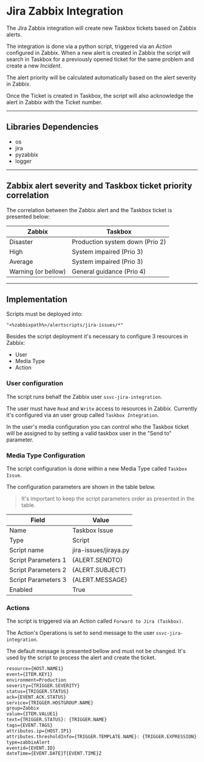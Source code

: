 # Jira Zabbix Integration

The Jira Zabbix integration will create new Taskbox tickets based on Zabbix alerts.

The integration is done via a python script, triggered via an _Action_ configured in Zabbix. 
When a new alert is created in Zabbix the script will search in Taskbox for a previously opened ticket for the same problem and create a new *Incident*.

The alert priority will be calculated automatically based on the alert severity in Zabbix. 

Once the Ticket is created in Taskbox, the script will also acknowledge the alert in Zabbix with the Ticket number.

------------------------------------------------------------------------------------------------

## Libraries Dependencies

- os
- jira
- pyzabbix
- logger

------------------------------------------------------------------------------------------------

## Zabbix alert severity and Taskbox ticket priority correlation

The correlation between the Zabbix alert and the Taskbox ticket is presented below:

|Zabbix              | Taskbox                        | 
|--------------------| -------------------------------|
|Disaster            | Production system down (Prio 2)|
|High                | System impaired (Prio 3)       |
|Average             | System impaired (Prio 3)       |
|Warning (or bellow) | General guidance (Prio 4)      |


------------------------------------------------------------------------------------------------

## Implementation

Scripts must be deployed into: 

```
"<%zabbixpath%>/alertscripts/jira-issues/*"
```

Besides the script deployment it's necessary to configure 3 resources in Zabbix:

- User
- Media Type
- Action


### User configuration

The script runs behalf the Zabbix user `ssvc-jira-integration`.

The user must have `Read` and `Write` access to resources in Zabbix. Currently it's configured via an user group called `Taskbox Integration`.

In the user's media configuration you can control who the Taskbox ticket will be assigned to by setting a valid taskbox user in the "Send to" parameter.


### Media Type Configuration

The script configuration is done within a new Media Type called `Taskbox Issue`.

The configuration parameters are shown in the table below. 

> It's important to keep the script parameters order as presented in the table.


|Field               |  Value                |
|--------------------|-----------------------|
|Name                | Taskbox Issue         |
|Type                | Script                |
|Script name         | jira-issues/jiraya.py |
|Script Parameters 1 | {ALERT.SENDTO}        |
|Script Parameters 2 | {ALERT.SUBJECT}       |
|Script Parameters 3 | {ALERT.MESSAGE}       |
|Enabled             | True                  |


### Actions

The script is triggered via an Action called `Forward to Jira (Taskbox)`.

The Action's Operations is set to send message to the user `ssvc-jira-integration`.

The default message is presented bellow and must not be changed. It's used by the script to process the alert and create the ticket.


```xml
resource={HOST.NAME1}
event={ITEM.KEY1}
environment=Production
severity={TRIGGER.SEVERITY}
status={TRIGGER.STATUS}
ack={EVENT.ACK.STATUS}
service={TRIGGER.HOSTGROUP.NAME}
group=Zabbix
value={ITEM.VALUE1}
text={TRIGGER.STATUS}: {TRIGGER.NAME}
tags={EVENT.TAGS}
attributes.ip={HOST.IP1}
attributes.thresholdInfo={TRIGGER.TEMPLATE.NAME}: {TRIGGER.EXPRESSION}
type=zabbixAlert
eventid={EVENT.ID}
dateTime={EVENT.DATE}T{EVENT.TIME}Z
```
